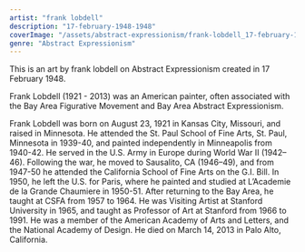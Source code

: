 ```yaml
---
artist: "frank lobdell"
description: "17-february-1948-1948"
coverImage: "/assets/abstract-expressionism/frank-lobdell_17-february-1948-1948.jpg"
genre: "Abstract Expressionism"
---
```

This is an art by frank lobdell on Abstract Expressionism created in 17 February 1948.

Frank Lobdell (1921 - 2013) was an American painter, often associated with the Bay Area Figurative Movement and Bay Area Abstract Expressionism.

Frank Lobdell was born on August 23, 1921 in Kansas City, Missouri, and raised in Minnesota. He attended the St. Paul School of Fine Arts, St. Paul, Minnesota in 1939-40, and painted independently in Minneapolis from 1940-42. He served in the U.S. Army in Europe during World War II (1942–46). Following the war, he moved to Sausalito, CA (1946–49), and from 1947-50 he attended the California School of Fine Arts on the G.I. Bill. In 1950, he left the U.S. for Paris, where he painted and studied at L’Academie de la Grande Chaumiere in 1950-51. After returning to the Bay Area, he taught at CSFA from 1957 to 1964. He was Visiting Artist at Stanford University in 1965, and taught as Professor of Art at Stanford from 1966 to 1991. He was a member of the American Academy of Arts and Letters, and the National Academy of Design. He died on March 14, 2013 in Palo Alto, California.
```

